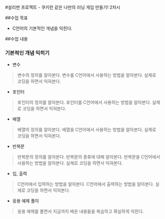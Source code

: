 #설리번 프로젝트 - 쿠키런 같은 나만의 러닝 게임 만들기! 2차시

##수업 목표

- C언어의 기본적인 개념을 익힌다.

##수업 내용

### 기본적인 개념 익히기

* 변수
 > 변수의 정의를 알아본다.
 > 변수를 C언어에서 사용하는 방법을 알아본다.
 > 실제로 코딩을 하면서 익혀본다.

* 포인터
 > 포인터의 정의를 알아본다.
 > 포인터를 C언어에서 사용하는 방법을 알아본다.
 > 실제로 코딩을 하면서 익혀본다.

 * 배열
  > 배열의 정의를 알아본다.
  > 배열을 C언어에서 사용하는 방법을 알아본다.
  > 실제로 코딩을 하면서 익혀본다.

* 반복문
 > 반복문의 정의를 알아본다.
 > 반복문의 종류에 대해 알아본다.
 > 반복문을 C언어에서 사용하는 방법을 알아본다.
 > 실제로 코딩을 하면서 익혀본다.

* 입, 출력
 > C언어에서 입력하는 방법을 알아본다.
 > C언어에서 출력하는 방법을 알아본다.
 > 실제로 코딩을 하면서 익혀본다.

* 응용 예제 풀이
 > 응용 예제를 풀면서 지금까지 배운 내용들을 복습하고 확실하게 익힌다.